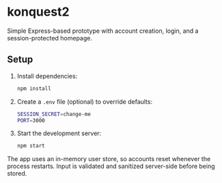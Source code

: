 # konquest2

Simple Express-based prototype with account creation, login, and a session-protected homepage.

## Setup

1. Install dependencies:
   ```bash
   npm install
   ```
2. Create a `.env` file (optional) to override defaults:
   ```bash
   SESSION_SECRET=change-me
   PORT=3000
   ```
3. Start the development server:
   ```bash
   npm start
   ```

The app uses an in-memory user store, so accounts reset whenever the process restarts. Input is validated and sanitized server-side before being stored.
